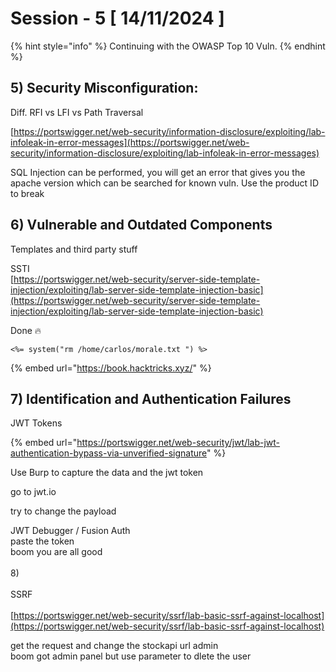 # Session - 5 \[ 14/11/2024 ]

{% hint style="info" %}
Continuing with the OWASP Top 10 Vuln.
{% endhint %}

## 5) Security Misconfiguration:

Diff. RFI vs LFI vs Path Traversal

[https://portswigger.net/web-security/information-disclosure/exploiting/lab-infoleak-in-error-messages](https://portswigger.net/web-security/information-disclosure/exploiting/lab-infoleak-in-error-messages)

SQL Injection can be performed, you will get an error that gives you the apache version which can be searched for known vuln.  Use the product ID to break

## 6) Vulnerable and Outdated Components

Templates and third party stuff

SSTI\
[https://portswigger.net/web-security/server-side-template-injection/exploiting/lab-server-side-template-injection-basic](https://portswigger.net/web-security/server-side-template-injection/exploiting/lab-server-side-template-injection-basic)

Done 🔥

```erb
<%= system("rm /home/carlos/morale.txt ") %> 
```

{% embed url="https://book.hacktricks.xyz/" %}

## 7) Identification and Authentication Failures

JWT Tokens

{% embed url="https://portswigger.net/web-security/jwt/lab-jwt-authentication-bypass-via-unverified-signature" %}

Use Burp to capture the data  and the jwt token

go to jwt.io

try to change the payload

JWT Debugger / Fusion Auth\
paste the token\
boom you are all good\
\
8\)\
\
SSRF\
\
[https://portswigger.net/web-security/ssrf/lab-basic-ssrf-against-localhost](https://portswigger.net/web-security/ssrf/lab-basic-ssrf-against-localhost)

get the request and change the stockapi url admin\
boom got admin panel but use parameter to dlete the user
